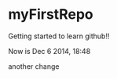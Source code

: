 myFirstRepo
===========

Getting started to learn github!!

Now is Dec 6 2014, 18:48

another change